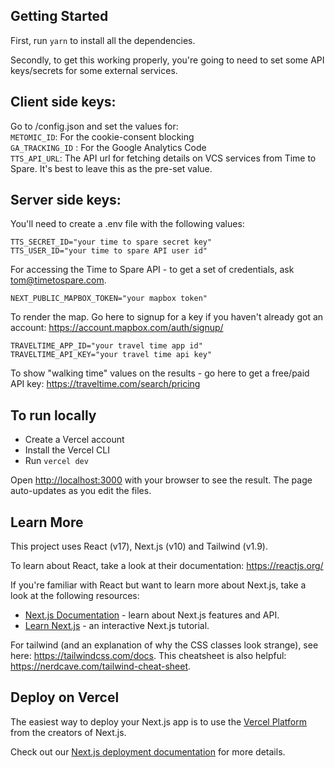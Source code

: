 ## Getting Started

First, run `yarn` to install all the dependencies.

Secondly, to get this working properly, you're going to need to set some API keys/secrets for some external services.

## Client side keys:

Go to /config.json and set the values for:<br/>
`METOMIC_ID`: For the cookie-consent blocking<br/>
`GA_TRACKING_ID` : For the Google Analytics Code<br/>
`TTS_API_URL`: The API url for fetching details on VCS services from Time to Spare. It's best to leave this as the pre-set value.

## Server side keys:

You'll need to create a .env file with the following values:

`TTS_SECRET_ID="your time to spare secret key"`<br/>
`TTS_USER_ID="your time to spare API user id"`<br/>

For accessing the Time to Spare API - to get a set of credentials, ask tom@timetospare.com.


`NEXT_PUBLIC_MAPBOX_TOKEN="your mapbox token"`

To render the map. Go here to signup for a key if you haven't already got an account: https://account.mapbox.com/auth/signup/

`TRAVELTIME_APP_ID="your travel time app id"`<br/>
`TRAVELTIME_API_KEY="your travel time api key"`

To show "walking time" values on the results - go here to get a free/paid API key: https://traveltime.com/search/pricing

## To run locally

- Create a Vercel account
- Install the Vercel CLI
- Run `vercel dev`

Open [http://localhost:3000](http://localhost:3000) with your browser to see the result. The page auto-updates as you edit the files.

## Learn More

This project uses React (v17), Next.js (v10) and Tailwind (v1.9).

To learn about React, take a look at their documentation: https://reactjs.org/

If you're familiar with React but want to learn more about Next.js, take a look at the following resources:

- [Next.js Documentation](https://nextjs.org/docs) - learn about Next.js features and API.
- [Learn Next.js](https://nextjs.org/learn) - an interactive Next.js tutorial.

For tailwind (and an explanation of why the CSS classes look strange), see here: https://tailwindcss.com/docs. This cheatsheet is also helpful: https://nerdcave.com/tailwind-cheat-sheet.

## Deploy on Vercel

The easiest way to deploy your Next.js app is to use the [Vercel Platform](https://vercel.com/import?utm_medium=default-template&filter=next.js&utm_source=create-next-app&utm_campaign=create-next-app-readme) from the creators of Next.js.

Check out our [Next.js deployment documentation](https://nextjs.org/docs/deployment) for more details.
